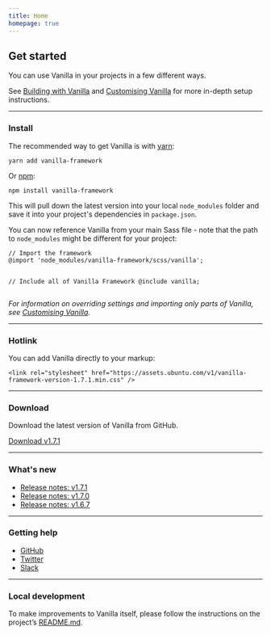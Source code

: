 ```yaml
---
title: Home
homepage: true
---
```


## Get started

You can use Vanilla in your projects in a few different ways.

See [Building with Vanilla](/en/building-vanilla) and [Customising Vanilla](/en/customising-vanilla) for more in-depth setup instructions.
<hr class="is-deep">
<h3>Install</h3>
<div class="u-equal-height">
    <div class="col-6">
        <p>The recommended way to get Vanilla is with <a href="https://www.yarnpkg.com/" class="p-link--external">yarn</a>:</p>
        <pre><code>yarn add vanilla-framework</code></pre>
        <p>Or <a href="https://www.npmjs.com/" class="p-link--external">npm</a>:</p>
        <pre><code>npm install vanilla-framework</code></pre>
        <p>This will pull down the latest version into your local <code>node_modules</code> folder and save it into your project's dependencies in <code>package.json</code>.</p>
    </div>
    <div class="col-6">
        <p>You can now reference Vanilla from your main Sass file - note that the path to <code>node_modules</code> might be different for your project:</p>
        <pre><code>// Import the framework
@import 'node_modules/vanilla-framework/scss/vanilla';

// Include all of Vanilla Framework
@include vanilla;</code></pre>
        <p><em>For information on overriding settings and importing only parts of Vanilla, see <a href="/en/customising-vanilla">Customising Vanilla</a>.</em></p>
    </div>
</div>
<hr class="is-deep">
<div class="u-equal-height">
    <div class="col-12">
        <h3>Hotlink</h3>
        <p>You can add Vanilla directly to your markup:</p>
        <pre><code>&lt;link rel="stylesheet" href="https://assets.ubuntu.com/v1/vanilla-framework-version-1.7.1.min.css" /&gt;</code></pre>
    </div>
</div>
<hr class="is-deep">
<div class="u-equal-height">
    <div class="col-12">
        <h3>Download</h3>
        <p>Download the latest version of Vanilla from GitHub.</p>
        <a href="https://github.com/vanilla-framework/vanilla-framework/archive/v1.7.1.zip" class="p-button--positive">Download v1.7.1</a>
    </div>
</div>
<hr class="is-deep">
<div class="u-equal-height">
    <div class="col-6">
        <h3>What's new</h3>
        <ul class="p-list">
            <li class="p-list__item--deep">
                <a href="https://github.com/vanilla-framework/vanilla-framework/releases/tag/v1.7.1">Release notes: v1.7.1</a>
            </li>
            <li class="p-list__item--deep">
                <a href="https://github.com/vanilla-framework/vanilla-framework/releases/tag/v1.7.0">Release notes: v1.7.0</a>
            </li>
            <li class="p-list__item--deep">
                <a href="https://github.com/vanilla-framework/vanilla-framework/releases/tag/v1.6.7">Release notes: v1.6.7</a>
            </li>
        </ul>
    </div>
    <hr class="is-deep u-hide--medium u-hide--large">
    <div class="col-6">
        <h3>Getting help</h3>
        <ul class="p-list">
            <li class="p-list__item">
                <i class="p-list__icon--github"></i><a href="https://github.com/vanilla-framework/vanilla-framework/issues/new">GitHub</a>   
            </li>
            <li class="p-list__item">
                <i class="p-list__icon--twitter"></i><a href="https://twitter.com/vanillaframewrk">Twitter</a>    
            </li>
            <li class="p-list__item">
                <i class="p-list__icon--slack"></i><a href="https://vanillaframework.slack.com/">Slack</a>    
            </li>
        </ul>
    </div>
</div>
<hr class="is-deep">
<h3>Local development</h3>
<p>To make improvements to Vanilla itself, please follow the instructions on the project’s <a href="https://github.com/vanilla-framework/vanilla-framework#vanilla-framework" class="p-link--external">README.md</a>.</p>
